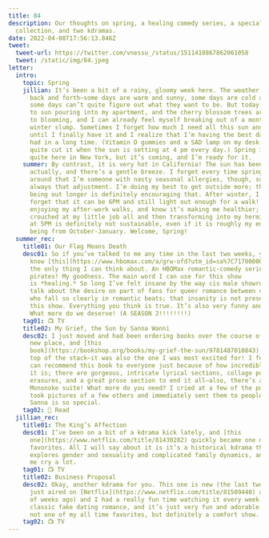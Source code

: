 ```yaml
---
title: 84
description: Our thoughts on spring, a healing comedy series, a special poetry
  collection, and two kdramas.
date: 2022-04-08T17:56:13.846Z
tweet:
  tweet-url: https://twitter.com/vnessu_/status/1511410867862061058
  tweet: /static/img/84.jpeg
letter:
  intro:
    topic: Spring
    jillian: It’s been a bit of a rainy, gloomy week here. The weather has been very
      back and forth—some days are warm and sunny, some days are cold again,
      some days can’t quite figure out what they want to be. But today I woke up
      to sun pouring into my apartment, and the cherry blossom trees are close
      to blooming, and I can already feel myself breaking out of a months-long
      winter slump. Sometimes I forget how much I need all this sun and warmth
      until I finally have it and I realize that I’m having the best day I’ve
      had in a long time. (Vitamin D gummies and a SAD lamp on my desk don’t
      quite cut it when the sun is setting at 4 pm every day.) Spring isn’t
      quite here in New York, but it’s coming, and I’m ready for it.
    summer: By contrast, it is very hot in California! The sun has been really nice,
      actually, and there’s a gentle breeze. I forget every time spring comes
      around that I’m someone with nasty seasonal allergies, though, so there’s
      always that adjustment. I’m doing my best to get outside more; the sun
      being out longer is definitely encouraging that. After winter, I honestly
      forget that it can be 6PM and still light out enough for a walk! I’ve been
      enjoying my after-work walks, and know it’s making me healthier; being
      crouched at my little job all and then transforming into my hermit persona
      at 5PM is definitely not sustainable, even if it is roughly my entire
      being from October-January. Welcome, Spring!
  summer_rec:
    title01: Our Flag Means Death
    desc01: So if you’ve talked to me any time in the last two weeks, you
      know [this](https://www.hbomax.com/a/grw-ofd?utm_id=sa%7C71700000090444750%7C58700007646669406%7Cp69081306402&gclid=CjwKCAjwur-SBhB6EiwA5sKtjkxIUWBlFlCH7YoiIGa70l5YCxxNHkVf8TL7ctMq9bTOiXGaIoygJBoCJacQAvD_BwE&gclsrc=aw.ds) is
      the only thing I can think about. An HBOMax romantic-comedy series about
      pirates! My goodness. The main word I can use for this show
      is *healing.* So long I’ve felt insane by the way cis male showrunners
      talk about the desire on part of fans for queer romance between characters
      who fall so clearly in romantic beats; that insanity is not present in
      this show. Everything you think is true. It’s also very funny and joyful!
      What more do we deserve! (A SEASON 2!!!!!!!!)
    tag01: 📺 TV
    title02: My Grief, the Sun by Sanna Wanni
    desc02: I just moved and had been ordering books over the course of March to the
      new place, and [this
      book](https://bookshop.org/books/my-grief-the-sun/9781487010843) was on
      top of the stack—it was also the one I was most excited for! I feel like I
      can recommend this book to everyone just because of how incredibly diverse
      it is; there are gorgeous, intricate lyrical sections, collage poems,
      erasures, and a great prose section to end it all—also, there’s a Princess
      Mononoke suite! What more do you need? I cried at a few of the poems and
      took pictures of a few others and immediately sent them to people I know.
      Sanna is so special.
    tag02: 📖 Read
  jillian_rec:
    title01: The King’s Affection
    desc01: I’ve been on a bit of a kdrama kick lately, and [this
      one](https://www.netflix.com/title/81430282) quickly became one of my
      favorites. All I will say about it is it’s a historical kdrama that
      explores gender and sexuality and complicated family dynamics, and it made
      me cry a lot.
    tag01: 📺 TV
    title02: Business Proposal
    desc02: Okay, another kdrama for you. This one is new (the last two episodes
      just aired on [Netflix](https://www.netflix.com/title/81509440) a couple
      of weeks ago) and I had a really fun time watching it every week. It’s a
      classic fake dating romance, and it’s just very fun and adorable. Maybe
      not one of my all time favorites, but definitely a comfort show.
    tag02: 📺 TV
---
```

